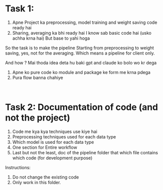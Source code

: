 # Task 1:

1. Apne Project ka preprocessing, model training and weight saving code ready hai
2. Sharing, averaging ka bhi ready hai
I know sab basic code hai (usko achha krna hai)
But base to yahi hoga 

So the task is to make the pipeline
Starting from preprocessing to weight saving, yes, not for the averaging.
Which means a pipeline for client only.

And how ?
Mai thoda idea deta hu baki gpt and claude ko bolo wo kr dega
1. Apne ko pure code ko module and package ke form me krna pdega
2. Pura flow banna chahiye 

<br>

# Task 2: Documentation of code (and not the project)
1. Code me kya kya techniques use kiye hai
2. Preprocessing techniques used for each data type 
3. Which model is used for each data type 
4. One section for Entire workflow 
5. Last but not the least, doc of the pipeline folder that which file contains which code (for development purpose)

Instructions:
1. Do not change the existing code
2. Only work in this folder.